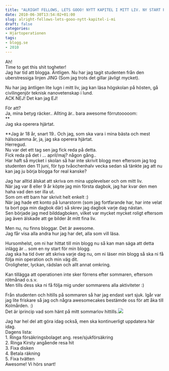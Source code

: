 ```yaml
---
title: "ALRIGHT FELLOWS, LETS GOOO! NYTT KAPITEL I MITT LIV. NY START PÅ BLOGGEN."
date: 2010-06-30T13:54:02+01:00
slug: alright-fellows-lets-gooo-nytt-kapitel-i-mi
draft: false
categories:
- Hjärtoperationen
tags:
- blogg.se
- 2010
---
```

Ah!  
Time to get this shit togheter!  
Jag har tid att blogga. Äntligen. Nu har jag tagit studenten från den uberstressiga linjen JING (Som jag trots det gillar jävligt mycket).  
  
Nu har jag äntligen lite lugn i mitt liv, jag kan läsa högskolan på hösten, gå civilingenjör teknisk nanovetenskap i lund.  
ACK NEJ! Det kan jag EJ!  
  
För att?  
Ja, mina betyg räcker.. Allting är.. bara awesome förrutooooom:  
**  
Jag ska operera hjärtat.  
  
**Jag är 18 år, snart 19.. Och jag, som ska vara i mina bästa och mest hälsosamma år, ja, jag ska operera hjärtat.  
Herregud.  
Nu var det ett tag sen jag fick reda på detta.  
Fick reda på det i ... april/maj? någon gång..  
Har haft så mycket i skolan så har inte skrivit blogg men eftersom jag tog studenten den 11 juni, för typ tvåochenhalv vecka sedan så tänkte jag att nu kan jag ju börja blogga for real kanske?  
  
  
Jag har alltid älskat att skriva om mina upplevelser och om mitt liv.  
När jag var 8 eller 9 år köpte jag min första dagbok, jag har kvar den men haha vad den ser illa ut.  
Som om ett barn har skrivit helt enkelt :)  
När jag hade ett konto på lunarstorm (som jag fortfarande har, har inte velat ta bort pga min dagbok där) så skrev jag dagbok varje dag nästan.  
Sen började jag med bilddagboken, vilket var mycket mycket roligt eftersom jag även älskade att ge bilder åt mitt fina liv.  
  
Men nu, nu finns bloggar. Det är awesome.  
Jag får visa alla andra hur jag har det, alla som vill läsa.  
  
Hursomhelst, om ni har hittat till min blogg nu så kan man säga att detta inlägg är .. som en ny start för min blogg.  
Jag ska ha tid över att skriva varje dag nu, om ni läser min blogg så ska ni få följa min operation och min väg dit.  
Oroligheter, lyckan, rädslan och allt annat omkring.  
  
Kan tillägga att operationen inte sker förrens efter sommaren, eftersom rötmånad o.s.v.  
Men tills dess ska ni få följa mig under sommarens alla aktiviteter :)  
  
Från studenten och hitills på sommaren så har jag endast vart sjuk. Igår var jag lite friskare så jag och några awesomecakes bestämde oss för att åka till Kolmården. :)  
Det är iprincip vad som hänt på mitt sommarlov hittills.![](/assets/images/blogg.se/dsc05491_96127354.jpg)  
  
  
Jag har hel del att göra idag också, men ska kontinuerligt uppdatera här idag.  
Dagens lista:  
1\. Ringa försäkringsbolaget ang. rese/sjukförsäkring  
2\. Ringa Kirsty angående resa hit  
3\. Fixa disken  
4\. Betala räkning  
5\. Fixa tvätten  
Awesome! Vi hörs snart!